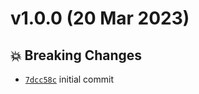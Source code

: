 # v1.0.0 (20 Mar 2023)

## 💥 Breaking Changes
- [`7dcc58c`](https://github.com/going-dev/mobile-tech-challenge/commit/7dcc58c)  initial commit
